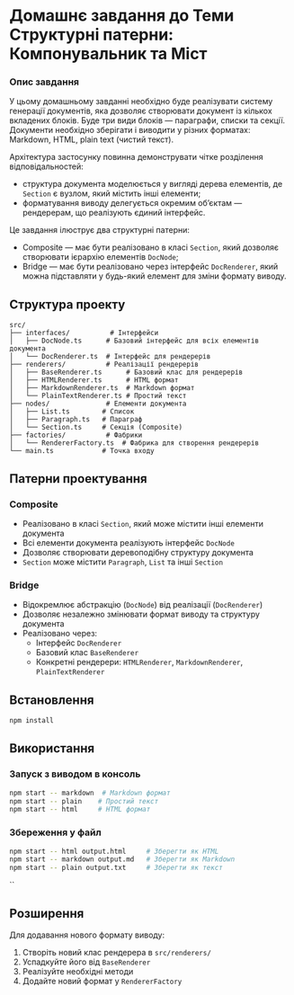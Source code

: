 # Домашнє завдання до Теми Структурні патерни: Компонувальник та Міст

### Опис завдання

У цьому домашньому завданні необхідно буде реалізувати систему генерації документів, яка дозволяє створювати документ із кількох вкладених блоків. Буде три види блоків — параграфи, списки та секції. Документи необхідно зберігати і виводити у різних форматах: Markdown, HTML, plain text (чистий текст).

Архітектура застосунку повинна демонструвати чітке розділення відповідальностей:

- структура документа моделюється у вигляді дерева елементів, де `Section` є вузлом, який містить інші елементи;
- форматування виводу делегується окремим об’єктам — рендерерам, що реалізують єдиний інтерфейс.

Це завдання ілюструє два структурні патерни:

- Composite — має бути реалізовано в класі `Section`, який дозволяє створювати ієрархію елементів `DocNode`;
- Bridge — має бути реалізовано через інтерфейс `DocRenderer`, який можна підставляти у будь-який елемент для зміни формату виводу.

## Структура проекту

```
src/
├── interfaces/          # Інтерфейси
│   ├── DocNode.ts      # Базовий інтерфейс для всіх елементів документа
│   └── DocRenderer.ts  # Інтерфейс для рендерерів
├── renderers/          # Реалізації рендерерів
│   ├── BaseRenderer.ts      # Базовий клас для рендерерів
│   ├── HTMLRenderer.ts      # HTML формат
│   ├── MarkdownRenderer.ts  # Markdown формат
│   └── PlainTextRenderer.ts # Простий текст
├── nodes/              # Елементи документа
│   ├── List.ts        # Список
│   ├── Paragraph.ts   # Параграф
│   └── Section.ts     # Секція (Composite)
├── factories/          # Фабрики
│   └── RendererFactory.ts  # Фабрика для створення рендерерів
└── main.ts            # Точка входу
```

## Патерни проектування

### Composite

- Реалізовано в класі `Section`, який може містити інші елементи документа
- Всі елементи документа реалізують інтерфейс `DocNode`
- Дозволяє створювати деревоподібну структуру документа
- `Section` може містити `Paragraph`, `List` та інші `Section`

### Bridge

- Відокремлює абстракцію (`DocNode`) від реалізації (`DocRenderer`)
- Дозволяє незалежно змінювати формат виводу та структуру документа
- Реалізовано через:
  - Інтерфейс `DocRenderer`
  - Базовий клас `BaseRenderer`
  - Конкретні рендерери: `HTMLRenderer`, `MarkdownRenderer`, `PlainTextRenderer`

## Встановлення

```bash
npm install
```

## Використання

### Запуск з виводом в консоль

```bash
npm start -- markdown  # Markdown формат
npm start -- plain    # Простий текст
npm start -- html     # HTML формат
```

### Збереження у файл

```bash
npm start -- html output.html     # Зберегти як HTML
npm start -- markdown output.md   # Зберегти як Markdown
npm start -- plain output.txt     # Зберегти як текст
```

``

## Розширення

Для додавання нового формату виводу:

1. Створіть новий клас рендерера в `src/renderers/`
2. Успадкуйте його від `BaseRenderer`
3. Реалізуйте необхідні методи
4. Додайте новий формат у `RendererFactory`
